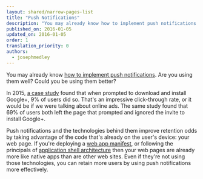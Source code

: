 ```yaml
---
layout: shared/narrow-pages-list
title: "Push Notifications"
description: "You may already know how to implement push notifications. Are you using them well? Could you be using them better?"
published_on: 2016-01-05
updated_on: 2016-01-05
order: 1
translation_priority: 0
authors:
  - josephmedley
---
```


<p class="intro">
  You may already know <a href="/web/fundamentals/primers/push-notifications">how to implement push notifications</a>. Are you using them well? Could you be using them better? 
</p>

In 2015, [a case study](http://googlewebmastercentral.blogspot.com/2015/07/google-case-study-on-app-download-interstitials.html) 
found that when prompted to download and install Google+, 9% of users did so. 
That's an impressive click-through rate, or it would be if we were talking
about online ads. The same study found that 69% of users both left the page 
that prompted and ignored the invite to install Google+.


Push notifications and the technologies behind them improve retention odds by taking advantage of the code that's already on the user's device: your web page. If you're deploying a [web app manifest](/web/updates/2014/11/Support-for-installable-web-apps-with-webapp-manifest-in-chrome-38-for-Android), or following the principals of [application shell architecture](/web/updates/2015/11/app-shell) then your web pages are already more like native apps than are other web sites. Even if they're not using those technologies, you can retain more users by using push notifications more effectively.
